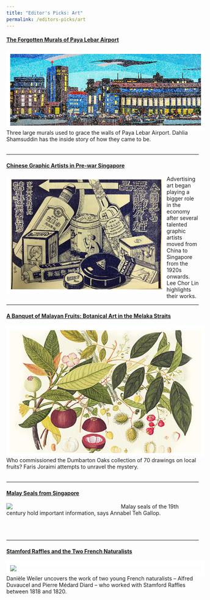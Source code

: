 ```yaml
---
title: "Editor's Picks: Art"
permalink: /editors-picks/art
---
```

#### [**The Forgotten Murals of Paya Lebar Airport**](https://biblioasia.nlb.gov.sg/vol-17/issue-2/jul-sep-2021/murals)
<img src=" /images/vol-17-issue-2/murals/Mural_Main2.jpg"  style="float:left; width:500px; height:auto;  border:10px solid #FFFFFF"> <style>
.responsive {max-width: 100%  height: auto;} </style> Three large murals used to grace the walls of Paya Lebar Airport. Dahlia Shamsuddin has the inside story of how they came to be.
<br>
<br>
<hr>

#### [Chinese Graphic Artists in Pre-war Singapore](https://biblioasia.nlb.gov.sg/vol-17/issue-2/jul-sep-2021/chinese-artists)<br>
<img src="/images/vol-17-issue-2/chinesegraphic/ChineseGraphic_Main.jpg"  style="float:left; width:400px;height:auto; border:10px solid #FFFFFF"> Advertising art began playing a bigger role in the economy after several talented graphic artists moved from China to Singapore from the 1920s onwards. Lee Chor Lin highlights their works.
<br>

<hr>

#### [A Banquet of Malayan Fruits: Botanical Art in the Melaka Straits](https://biblioasia.nlb.gov.sg/vol-17/issue-1/apr-jun-2021/malayan-fruits)
<img src="/images/Vol-17-issue-1/malayan-fruits/mangosteens.jpg" style="float:left; width:500px; height:auto; border:10px solid #FFFFFF">Who commissioned the Dumbarton Oaks collection of 70 drawings on local fruits? Faris Joraimi attempts to unravel the mystery.<br>
<br>

 <hr>

#### [Malay Seals from Singapore](https://biblioasia.nlb.gov.sg/vol-16/issue-1/apr-jun-2020/malay-seals)

<img src="/images/Vol-16-issue-1/malay-seals/sultan-ali.png" style="float:left; width:300px; height:auto;">	Malay seals of the 19th century hold important information, says Annabel Teh Gallop.<br>
<br>										

<br>
 <hr>																																																											
				
#### [Stamford Raffles and the Two French Naturalists](https://biblioasia.nlb.gov.sg/vol-16/issue-2/jul-sep-2020/raffles)
<img src= "/images/Vol-16-issue-2/raffles/storkk.jpg"  style="float:left; width:500px; height:auto; border:10px solid #FFFFFF">Danièle Weiler uncovers the work of two young French naturalists – Alfred Duvaucel and Pierre Médard Diard – who worked with Stamford Raffles between 1818 and 1820.